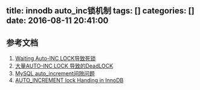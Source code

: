 title: innodb auto_inc锁机制
tags: []
categories: []
date: 2016-08-11 20:41:00
---



## 参考文档
1. [Waiting Auto-INC LOCK导致死锁](http://hidba.org/?p=593)
2. [大量AUTO-INC LOCK 导致的DeadLOCK](http://blog.csdn.net/rj03hou/article/details/5667045)
3. [MySQL auto_increment间隙问题](http://www.jianshu.com/p/cca59b515e20)
4. [AUTO_INCREMENT lock Handing in InnoDB](http://www.cnblogs.com/renolei/p/5559135.html)
